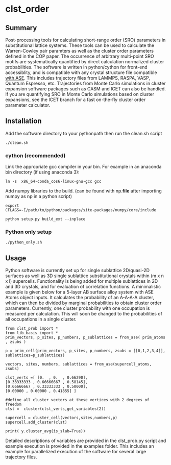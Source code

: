 # clst_order

## Summary

Post-processing tools for calculating short-range order (SRO) parameters in
substitutional lattice systems. These tools can be used to calculate the
Warren-Cowley pair paramters as well as the cluster order parameters defined in
the COP paper. The occurrence of arbitrary multi-point SRO motifs are systematically
quantified by direct calculation normalized cluster probabilities. The software
is written in python/cython for front-end accessiblity, and is compatible with
any crystal structure file compatible [with
ASE](https://wiki.fysik.dtu.dk/ase/ase/io/io.html). This includes trajectory
files from LAMMPS, RASPA, VASP, Quantum Espresso, etc. Trajectories from Monte
Carlo simulations in cluster expansion software packages such as CASM and ICET
can also be handled. If you are quantifying SRO in Monte Carlo simulations based
on cluster expansions, see the ICET branch for a fast on-the-fly cluster order
parameter calculator.

## Installation

Add the software directory to your pythonpath then run the clean.sh script

<pre><code>./clean.sh </code></pre>

### cython (recommended)


Link the appropriate gcc compiler in your bin. For example in an anaconda bin
directory (if using anaconda 3):

<pre><code>ln -s  x86_64-conda_cos6-linux-gnu-gcc gcc  </code></pre>

Add numpy libraries to the build. (can be found with np.__file__ after importing
numpy as np in a python script)

<pre><code>export
CFLAGS=-I/path/to/python/packages/site-packages/numpy/core/include</code></pre>

<pre><code>python setup.py build_ext --inplace</code></pre>

### Python only setup

<pre><code>./python_only.sh </code></pre>


## Usage

Python software is currently set up for single sublattice 2D/quasi-2D surfaces
as well as 3D single sublattice substitutional crystals within (m x n x l)
supercells. Functionality is being added for multiple sublattices in 2D and 3D
crystals, and for evaluation of correlation functions. A minimalistic example is
given below for a 5-layer AB surface alloy system with ASE Atoms object inputs.
It calculates the probability of an A-A-A-A cluster, which can then be divided
by marginal probabilities to obtain cluster order parameters. Currently, one
cluster probability with one occupation is measured per calculation. This will
soon be changed to the probabilities of all occupations in a single cluster.

<pre><code>from clst_prob import *
from lib_basis import *
prim_vectors, p_sites, p_numbers, p_sublattices = from_ase( prim_atoms , zsubs )

p = prim_cell(prim_vectors, p_sites, p_numbers, zsubs = [[0,1,2,3,4]],
sublattices=p_sublattices)

vectors, sites, numbers, sublattices = from_ase(supercell_atoms, zsubs)

clst_verts =[ [0.  , 0.  , 0.66290], 
[0.33333333 , 0.66666667 , 0.58145],
[0.66666667 , 0.33333333 , 0.50000], 
[0.00000 , 0.00000 , 0.41855] ]

#define all cluster vectors at these vertices with 2 degrees of freedom
clst =  cluster(clst_verts,get_variables(2))

supercell = cluster_cell(vectors,sites,numbers,p)
supercell.add_cluster(clst)

print( y.cluster_avg(is_slab=True))</code></pre>

Detailed descriptions of variables are provided in the clst_prob.py
script and example execution is provided in the examples folder. This
includes an example for parallelized execution of the software for several large
trajectory files.
